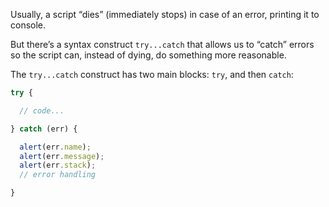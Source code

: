 
Usually, a script “dies” (immediately stops) in case of an error, printing it to console.

But there’s a syntax construct `try...catch` that allows us to “catch” errors so the script can, instead of dying, do something more reasonable.

The `try...catch` construct has two main blocks: `try`, and then `catch`:

```javascript
try {

  // code...

} catch (err) {

  alert(err.name);
  alert(err.message);
  alert(err.stack);
  // error handling

}
```

